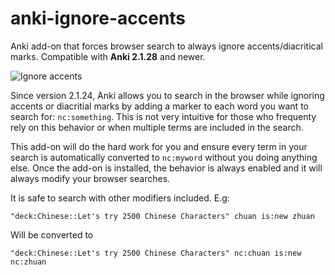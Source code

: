 # anki-ignore-accents
Anki add-on that forces browser search to always ignore accents/diacritical marks. Compatible with **Anki 2.1.28** and newer.

![Ignore accents](https://raw.github.com/hssm/anki-ignore-accents/master/docs/example.png "Ignore accents in browser search")

Since version 2.1.24, Anki allows you to search in the browser while ignoring accents or diacritial marks by adding a marker to each word you want to search for: `nc:something`. This is not very intuitive for those who frequenty rely on this behavior or when multiple terms are included in the search.

This add-on will do the hard work for you and ensure every term in your search is automatically converted to `nc:myword` without you doing anything else. Once the add-on is installed, the behavior is always enabled and it will always modify your browser searches.

It is safe to search with other modifiers included. E.g:

`"deck:Chinese::Let's try 2500 Chinese Characters" chuan is:new zhuan`

Will be converted to

`"deck:Chinese::Let's try 2500 Chinese Characters" nc:chuan is:new nc:zhuan`
